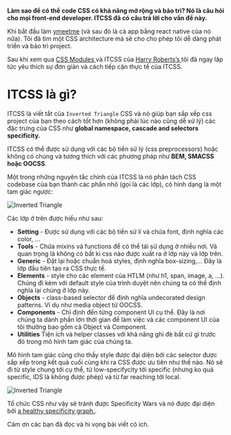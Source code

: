 **Làm sao để có thể code CSS có khả năng mở rộng và bảo trì? Nó là câu hỏi cho mọi front-end developer. ITCSS đã có câu trả lời cho vấn đề này.**

Khi bắt đầu làm [ymeetme](https://m.ymeet.me/) (và sau đó là cả app bằng react native của nó nữa). Tôi đã tìm một CSS architecture mà sẽ cho cho phép tôi dễ dàng phát triển và bảo trì project.

Sau khi xem qua [CSS Modules ](https://www.sitepoint.com/understanding-css-modules-methodology/) và ITCSS của [ Harry Roberts’s ](https://csswizardry.com/) tôi đã ngay lâp tức yêu thích sự đơn giản và cách tiếp cận thực tế của ITCSS.

# ITCSS là gì?

ITCSS là viết tắt của `Inverted Triangle` CSS và nó giúp bạn sắp xếp css project của bạn theo cách tốt hơn (không phải lúc nào cũng dễ xử lý) các đặc trưng của CSS như **global namespace, cascade and selectors specificity.**

ITCSS có thể được sử dụng với các bộ tiền sử lý (css preprocessors) hoặc không có chúng và tương thích với các phương pháp như **BEM, SMACSS hoặc OOCSS**.

Một trong những nguyên tắc chính của ITCSS là nó phân tách CSS codebase của bạn thành các phần nhỏ (gọi là các lớp), có hình dạng là một tam giác ngược:

![Inverted Triangle](https://images.viblo.asia/a78dfa1f-7bd0-4844-b971-fd70ab14ef1b.png)

Các lớp ở trên được hiểu như sau:

* **Setting** - Được sử dụng với các bộ tiền sử lí và chứa font, định nghĩa các color, ...
* **Tools** - Chứa mixins và functions để có thể tái sử dụng ở nhiều nơi. Và quan trọng là không có bất kì css nào được xuất ra ở lớp này và lớp trên.
* **Generic** - Đặt lại hoặc chuẩn hoá styles, định nghĩa box-sizing,... Đây là lớp đầu tiên tạo ra CSS thực tế.
* **Elements** - style cho các element của HTLM (như h1, span, image, a, ...). Chúng đi kèm với default style của trình duyệt nên chúng ta có thể định nghĩa lại chúng ở lớp này.
* **Objects** - class-based selector để định nghĩa undecorated design patterns. Ví dụ như media object từ OOCSS.
* **Components** - Chỉ định đến từng component UI cụ thể. Đây là nơi chúng ta dành phần lớn thời gian để làm việc và các component UI của tôi thường bao gồm cả Object và Component.
* **Utilities** Tiện ích và helper classes với khả năng ghi đè bất cứ gì trước đó trong mô hình tam giác của chúng ta.

Mô hình tam giác cũng cho thấy style được đại diện bới các selector được sắp xếp trong kết quả cuối cùng khi ra CSS được ưu tiên như thế nào. Nó sẽ đi từ style chung tới cụ thể, từ low-specifycity tới specific (nhưng ko quá specific, IDS là không được phép) và từ far reaching tới local.

![Inverted Triangle](https://images.viblo.asia/68d63958-13be-4913-a9f3-e408f8dd8963.png)

Tổ chức CSS như vậy sẽ tránh được Specificity Wars và nó được đại diện bởi [a healthy specificity graph.](https://jonassebastianohlsson.com/specificity-graph/).

Cảm ơn các bạn đã đọc và hi vọng bài viết có ích.